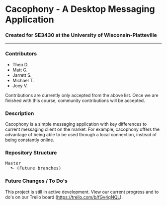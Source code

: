 # Cacophony - A Desktop Messaging Application #
### Created for SE3430 at the University of Wisconsin-Platteville
---

### Contributors
- Theo D.
- Matt G.
- Jarrett S.
- Michael T.
- Joey V.

Contributions are currently only accepted from the above list. Once we are finished with this course, community contributions will be accepted.

### Description
Cacophony is a simple messaging application with key differences to current messaging client on the market. For example, cacophony offers the advantage of being able to be used through a local connection, instead of being constantly online.

### Repository Structure
<pre>
Master
  ⬑ (Future branches)
</pre>

### Future Changes / To Do's
This project is still in active development. View our current progress and to do's on our Trello board (https://trello.com/b/fGv4qNQL).
